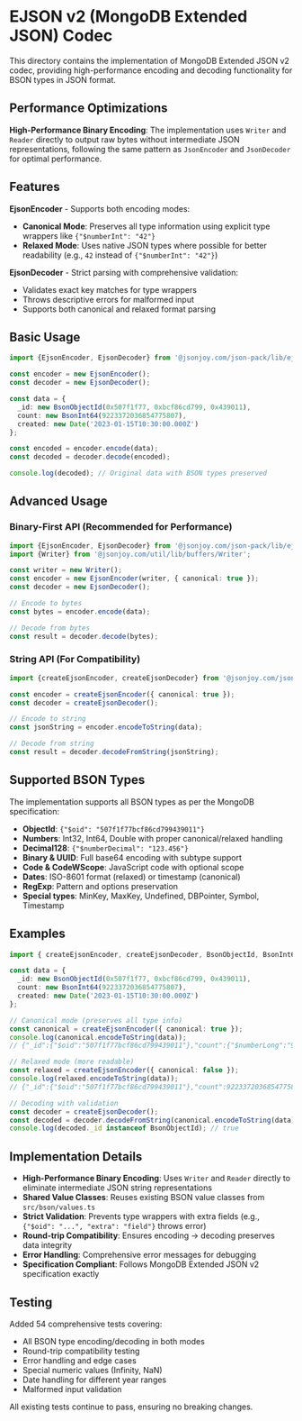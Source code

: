 # EJSON v2 (MongoDB Extended JSON) Codec

This directory contains the implementation of MongoDB Extended JSON v2 codec, providing high-performance encoding and decoding functionality for BSON types in JSON format.

## Performance Optimizations

**High-Performance Binary Encoding**: The implementation uses `Writer` and `Reader` directly to output raw bytes without intermediate JSON representations, following the same pattern as `JsonEncoder` and `JsonDecoder` for optimal performance.

## Features

**EjsonEncoder** - Supports both encoding modes:
- **Canonical Mode**: Preserves all type information using explicit type wrappers like `{"$numberInt": "42"}`
- **Relaxed Mode**: Uses native JSON types where possible for better readability (e.g., `42` instead of `{"$numberInt": "42"}`)

**EjsonDecoder** - Strict parsing with comprehensive validation:
- Validates exact key matches for type wrappers
- Throws descriptive errors for malformed input
- Supports both canonical and relaxed format parsing

## Basic Usage

```ts
import {EjsonEncoder, EjsonDecoder} from '@jsonjoy.com/json-pack/lib/ejson';

const encoder = new EjsonEncoder();
const decoder = new EjsonDecoder();

const data = {
  _id: new BsonObjectId(0x507f1f77, 0xbcf86cd799, 0x439011),
  count: new BsonInt64(9223372036854775807),
  created: new Date('2023-01-15T10:30:00.000Z')
};

const encoded = encoder.encode(data);
const decoded = decoder.decode(encoded);

console.log(decoded); // Original data with BSON types preserved
```

## Advanced Usage

### Binary-First API (Recommended for Performance)

```typescript
import {EjsonEncoder, EjsonDecoder} from '@jsonjoy.com/json-pack/lib/ejson';
import {Writer} from '@jsonjoy.com/util/lib/buffers/Writer';

const writer = new Writer();
const encoder = new EjsonEncoder(writer, { canonical: true });
const decoder = new EjsonDecoder();

// Encode to bytes
const bytes = encoder.encode(data);

// Decode from bytes
const result = decoder.decode(bytes);
```

### String API (For Compatibility)

```typescript
import {createEjsonEncoder, createEjsonDecoder} from '@jsonjoy.com/json-pack/lib/ejson';

const encoder = createEjsonEncoder({ canonical: true });
const decoder = createEjsonDecoder();

// Encode to string
const jsonString = encoder.encodeToString(data);

// Decode from string
const result = decoder.decodeFromString(jsonString);
```

## Supported BSON Types

The implementation supports all BSON types as per the MongoDB specification:

- **ObjectId**: `{"$oid": "507f1f77bcf86cd799439011"}`
- **Numbers**: Int32, Int64, Double with proper canonical/relaxed handling
- **Decimal128**: `{"$numberDecimal": "123.456"}`
- **Binary & UUID**: Full base64 encoding with subtype support
- **Code & CodeWScope**: JavaScript code with optional scope
- **Dates**: ISO-8601 format (relaxed) or timestamp (canonical)  
- **RegExp**: Pattern and options preservation
- **Special types**: MinKey, MaxKey, Undefined, DBPointer, Symbol, Timestamp

## Examples

```typescript
import { createEjsonEncoder, createEjsonDecoder, BsonObjectId, BsonInt64 } from '@jsonjoy.com/json-pack/ejson2';

const data = {
  _id: new BsonObjectId(0x507f1f77, 0xbcf86cd799, 0x439011),
  count: new BsonInt64(9223372036854775807),
  created: new Date('2023-01-15T10:30:00.000Z')
};

// Canonical mode (preserves all type info)
const canonical = createEjsonEncoder({ canonical: true });
console.log(canonical.encodeToString(data));
// {"_id":{"$oid":"507f1f77bcf86cd799439011"},"count":{"$numberLong":"9223372036854775807"},"created":{"$date":{"$numberLong":"1673778600000"}}}

// Relaxed mode (more readable)
const relaxed = createEjsonEncoder({ canonical: false });
console.log(relaxed.encodeToString(data));
// {"_id":{"$oid":"507f1f77bcf86cd799439011"},"count":9223372036854775807,"created":{"$date":"2023-01-15T10:30:00.000Z"}}

// Decoding with validation
const decoder = createEjsonDecoder();
const decoded = decoder.decodeFromString(canonical.encodeToString(data));
console.log(decoded._id instanceof BsonObjectId); // true
```

## Implementation Details

- **High-Performance Binary Encoding**: Uses `Writer` and `Reader` directly to eliminate intermediate JSON string representations
- **Shared Value Classes**: Reuses existing BSON value classes from `src/bson/values.ts`
- **Strict Validation**: Prevents type wrappers with extra fields (e.g., `{"$oid": "...", "extra": "field"}` throws error)
- **Round-trip Compatibility**: Ensures encoding → decoding preserves data integrity
- **Error Handling**: Comprehensive error messages for debugging
- **Specification Compliant**: Follows MongoDB Extended JSON v2 specification exactly

## Testing

Added 54 comprehensive tests covering:
- All BSON type encoding/decoding in both modes
- Round-trip compatibility testing
- Error handling and edge cases
- Special numeric values (Infinity, NaN)
- Date handling for different year ranges
- Malformed input validation

All existing tests continue to pass, ensuring no breaking changes.